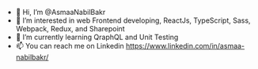 - 👋 Hi, I’m @AsmaaNabilBakr
- 👀 I’m interested in web Frontend developing, ReactJs, TypeScript, Sass, Webpack, Redux, and Sharepoint
- 🌱 I’m currently learning QraphQL and Unit Testing
- 📫 You can reach me on Linkedin https://www.linkedin.com/in/asmaa-nabilbakr/

<!---
AsmaaNabilBakr/AsmaaNabilBakr is a ✨ special ✨ repository because its `README.md` (this file) appears on your GitHub profile.
You can click the Preview link to take a look at your changes.
--->

